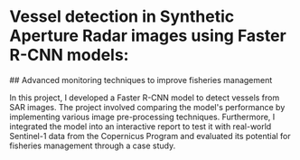 # Vessel detection in Synthetic Aperture Radar images using Faster R-CNN models:  
## Advanced monitoring techniques to improve fisheries management

In this project, I developed a Faster R-CNN model to detect vessels from SAR images. The project involved comparing the model's performance by implementing various image pre-processing techniques. Furthermore, I integrated the model into an interactive report to test it with real-world Sentinel-1 data from the Copernicus Program and evaluated its potential for fisheries management through a case study.
